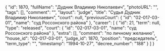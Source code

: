 {
    "id": 1870,
    "fullName": "Дудник Владимир Николаевич",
    "photoURL": "",
    "tags": [],
    "comment": "",
    "layout": "judge",
    "title": "Судья Дудник Владимир Николаевич",
    "court": null,
    "previousCourt": {
        "id": "02-017-03-01",
        "name": "суд Россонского района"
    },
    "career": [
        {
            "id": 21,
            "term": null,
            "type": "released",
            "court": {
                "id": "02-017-03-01",
                "name": "суд Россонского района"
            },
            "extra": [],
            "comment": "по личному желанию",
            "house_id": "02-017-03-01",
            "judge_id": 1870,
            "position": "председатель",
            "term_type": "",
            "timestamp": "1994-10-27",
            "decree_number": "188"
        }
    ]
}